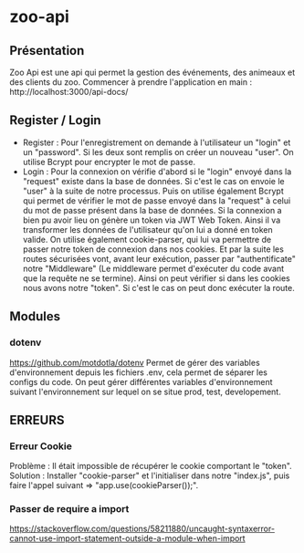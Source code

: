 # zoo-api

## Présentation
Zoo Api est une api qui permet la gestion des événements, des animeaux et des clients du zoo.
Commencer à prendre l'application en main : http://localhost:3000/api-docs/

## Register / Login
- Register :
  Pour l'enregistrement on demande à l'utilisateur un "login" et un "password".
  Si les deux sont remplis on créer un nouveau "user".
  On utilise Bcrypt pour encrypter le mot de passe.
- Login :
  Pour la connexion on vérifie d'abord si le "login" envoyé dans la "request" existe dans la base de données. Si c'est le cas on envoie le "user" à la suite de notre processus.
  Puis on utilise également Bcrypt qui permet de vérifier le mot de passe envoyé dans la "request" à celui du mot de passe présent dans la base de données.
  Si la connexion a bien pu avoir lieu on génère un token via JWT Web Token. Ainsi il va transformer les données de l'utilisateur qu'on lui a donné en token valide.
  On utilise également cookie-parser, qui lui va permettre de passer notre token de connexion dans nos cookies.
  Et par la suite les routes sécurisées vont, avant leur exécution, passer par "authentificate" notre "Middleware" (Le middleware permet d'exécuter du code avant que la requête ne se termine).
  Ainsi on peut vérifier si dans les cookies nous avons notre "token". Si c'est le cas on peut donc exécuter la route.


## Modules

### dotenv

https://github.com/motdotla/dotenv
Permet de gérer des variables d'environnement depuis les fichiers .env, cela permet de séparer les configs du code. On peut gérer différentes variables d'environnement suivant l'environnement sur lequel on se situe prod, test, developement.

## ERREURS

### Erreur Cookie
Problème : Il était impossible de récupérer le cookie comportant le "token".
Solution : Installer "cookie-parser" et l'initialiser dans notre "index.js", puis faire l'appel suivant => "app.use(cookieParser());".

### Passer de require a import

https://stackoverflow.com/questions/58211880/uncaught-syntaxerror-cannot-use-import-statement-outside-a-module-when-import
